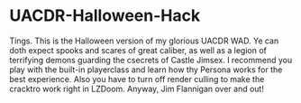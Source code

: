 # UACDR-Halloween-Hack
Tings. This is the Halloween version of my glorious UACDR WAD. Ye can doth expect spooks and scares of great caliber, as well as a legion of terrifying demons guarding the csecrets of Castle Jimsex. I recommend you play with the built-in playerclass and learn how thy Persona works for the best experience. Also you have to turn off render culling to make the cracktro work right in LZDoom. Anyway, Jim Flannigan over and out!
